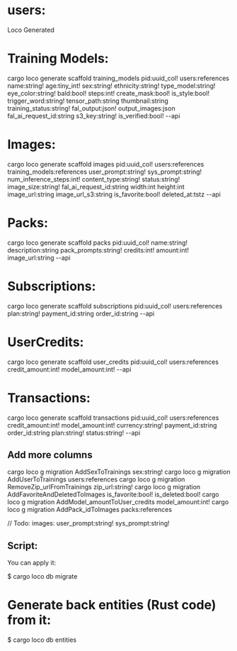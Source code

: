 # users:

Loco Generated

# Training Models:

cargo loco generate scaffold training_models pid:uuid_col! users:references name:string! age:tiny_int! sex:string! ethnicity:string! type_model:string! eye_color:string! bald:bool! steps:int! create_mask:bool! is_style:bool! trigger_word:string! tensor_path:string thumbnail:string training_status:string! fal_output:json! output_images:json fal_ai_request_id:string s3_key:string! is_verified:bool! --api

# Images:

cargo loco generate scaffold images pid:uuid_col! users:references training_models:references user_prompt:string! sys_prompt:string! num_inference_steps:int! content_type:string! status:string! image_size:string! fal_ai_request_id:string width:int height:int image_url:string image_url_s3:string is_favorite:bool! deleted_at:tstz --api

<!-- ========================================== -->

# Packs:

cargo loco generate scaffold packs pid:uuid_col! name:string! description:string pack_prompts:string! credits:int! amount:int! image_url:string --api

# Subscriptions:

cargo loco generate scaffold subscriptions pid:uuid_col! users:references plan:string! payment_id:string order_id:string --api

# UserCredits:

cargo loco generate scaffold user_credits pid:uuid_col! users:references credit_amount:int! model_amount:int! --api

# Transactions:

cargo loco generate scaffold transactions pid:uuid_col! users:references credit_amount:int! model_amount:int! currency:string! payment_id:string order_id:string plan:string! status:string! --api

## Add more columns

cargo loco g migration AddSexToTrainings sex:string!
cargo loco g migration AddUserToTrainings users:references
cargo loco g migration RemoveZip_urlFromTrainings zip_url:string!
cargo loco g migration AddFavoriteAndDeletedToImages is_favorite:bool! is_deleted:bool!
cargo loco g migration AddModel_amountToUser_credits model_amount:int!
cargo loco g migration AddPack_idToImages packs:references

// Todo:
images: user_prompt:string! sys_prompt:string!

## Script:

You can apply it:

$ cargo loco db migrate

# Generate back entities (Rust code) from it:

$ cargo loco db entities
